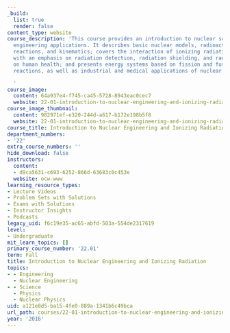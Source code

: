 ```yaml
---
_build:
  list: true
  render: false
content_type: website
course_description: 'This course provides an introduction to nuclear science and its
  engineering applications. It describes basic nuclear models, radioactivity, nuclear
  reactions, and kinematics; covers the interaction of ionizing radiation with matter,
  with an emphasis on radiation detection, radiation shielding, and radiation effects
  on human health; and presents energy systems based on fission and fusion nuclear
  reactions, as well as industrial and medical applications of nuclear science.

  '
course_image:
  content: 64a937e4-f745-ca45-5728-8943eac0cec7
  website: 22-01-introduction-to-nuclear-engineering-and-ionizing-radiation-fall-2016
course_image_thumbnail:
  content: 982971ef-e320-244d-a617-b172e198b5f8
  website: 22-01-introduction-to-nuclear-engineering-and-ionizing-radiation-fall-2016
course_title: Introduction to Nuclear Engineering and Ionizing Radiation
department_numbers:
- '22'
extra_course_numbers: ''
hide_download: false
instructors:
  content:
  - d9ca5631-c693-6252-866d-63683c0c453e
  website: ocw-www
learning_resource_types:
- Lecture Videos
- Problem Sets with Solutions
- Exams with Solutions
- Instructor Insights
- Podcasts
legacy_uid: f6c19e35-ac65-abfd-503a-554de2317619
level:
- Undergraduate
mit_learn_topics: []
primary_course_number: '22.01'
term: Fall
title: Introduction to Nuclear Engineering and Ionizing Radiation
topics:
- - Engineering
  - Nuclear Engineering
- - Science
  - Physics
  - Nuclear Physics
uid: a121e8d5-ba15-4fe0-889a-1341b6c49bca
url_path: courses/22-01-introduction-to-nuclear-engineering-and-ionizing-radiation-fall-2016
year: '2016'
---
```

